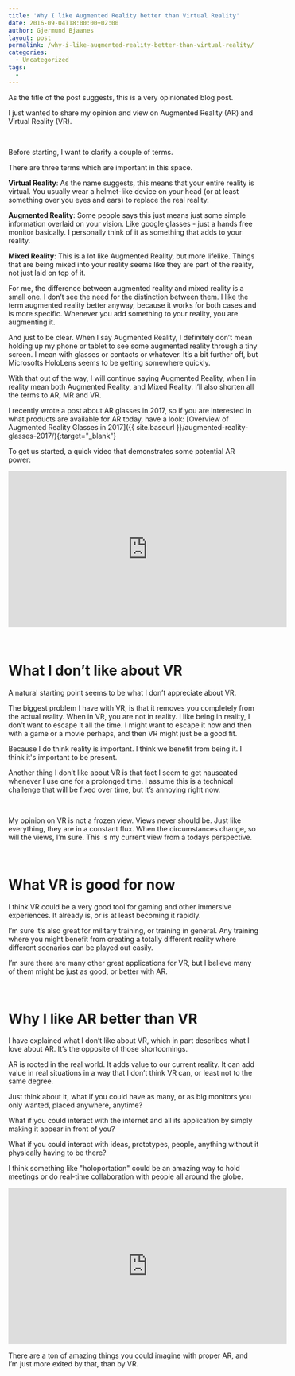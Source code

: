 ```yaml
---
title: 'Why I like Augmented Reality better than Virtual Reality'
date: 2016-09-04T18:00:00+02:00
author: Gjermund Bjaanes
layout: post
permalink: /why-i-like-augmented-reality-better-than-virtual-reality/
categories:
  - Uncategorized
tags:
  -
---
```


As the title of the post suggests, this is a very opinionated blog post.

I just wanted to share my opinion and view on Augmented Reality (AR) and Virtual Reality (VR).

<!--more-->

&nbsp;

Before starting, I want to clarify a couple of terms.

There are three terms which are important in this space.

**Virtual Reality**: As the name suggests, this means that your entire reality is virtual.
You usually wear a helmet-like device on your head (or at least something over you eyes and ears) to replace the real reality.

**Augmented Reality**: Some people says this just means just some simple information overlaid on your vision. 
Like google glasses - just a hands free monitor basically. 
I personally think of it as something that adds to your reality.

**Mixed Reality**: This is a lot like Augmented Reality, but more lifelike. 
Things that are being mixed into your reality seems like they are part of the reality, not just laid on top of it.

For me, the difference between augmented reality and mixed reality is a small one. 
I don’t see the need for the distinction between them. 
I like the term augmented reality better anyway, because it works for both cases and is more specific. 
Whenever you add something to your reality, you are augmenting it.

And just to be clear. When I say Augmented Reality, I definitely don’t mean holding up my phone or tablet to see some augmented reality through a tiny screen. I mean with glasses or contacts or whatever. It’s a bit further off, but Microsofts HoloLens seems to be getting somewhere quickly.

With that out of the way, I will continue saying Augmented Reality, when I in reality mean both Augmented Reality, and Mixed Reality. I’ll also shorten all the terms to AR, MR and VR.

I recently wrote a post about AR glasses in 2017, so if you are interested in what products are available for AR today, have a look: [Overview of Augmented Reality Glasses in 2017]({{ site.baseurl }}/augmented-reality-glasses-2017/){:target="_blank"}

To get us started, a quick video that demonstrates some potential AR power:

<iframe width="560" height="315" src="https://www.youtube.com/embed/x6XcZOP-PKU" frameborder="0" allowfullscreen></iframe>

&nbsp;

# What I don’t like about VR

A natural starting point seems to be what I don’t appreciate about VR.

The biggest problem I have with VR, is that it removes you completely from the actual reality. When in VR, you are not in reality. I like being in reality, I don’t want to escape it all the time. I might want to escape it now and then with a game or a movie perhaps, and then VR might just be a good fit.

Because I do think reality is important. I think we benefit from being it. I think it's important to be present.

Another thing I don’t like about VR is that fact I seem to get nauseated whenever I use one for a prolonged time. 
I assume this is a technical challenge that will be fixed over time, but it’s annoying right now.

&nbsp;

My opinion on VR is not a frozen view. Views never should be. Just like everything, they are in a constant flux. When the circumstances change, so will the views, I’m sure. This is my current view from a todays perspective.

&nbsp;

# What VR is good for now

I think VR could be a very good tool for gaming and other immersive experiences. It already is, or is at least becoming it rapidly.

I’m sure it’s also great for military training, or training in general. Any training where you might benefit from creating a totally different reality where different scenarios can be played out easily.

I’m sure there are many other great applications for VR, but I believe many of them might be just as good, or better with AR.

&nbsp;

# Why I like AR better than VR

I have explained what I don’t like about VR, which in part describes what I love about AR. It’s the opposite of those shortcomings.

AR is rooted in the real world. It adds value to our current reality. 
It can add value in real situations in a way that I don’t think VR can, or least not to the same degree.

Just think about it, what if you could have as many, or as big monitors you only wanted, placed anywhere, anytime? 

What if you could interact with the internet and all its application by simply making it appear in front of you?
 
What if you could interact with ideas, prototypes, people, anything without it physically having to be there?

I think something like "holoportation" could be an amazing way to hold meetings or do real-time collaboration with people all around the globe.

<iframe width="560" height="315" src="https://www.youtube.com/embed/7d59O6cfaM0" frameborder="0" allowfullscreen></iframe>

There are a ton of amazing things you could imagine with proper AR, and I’m just more exited by that, than by VR.